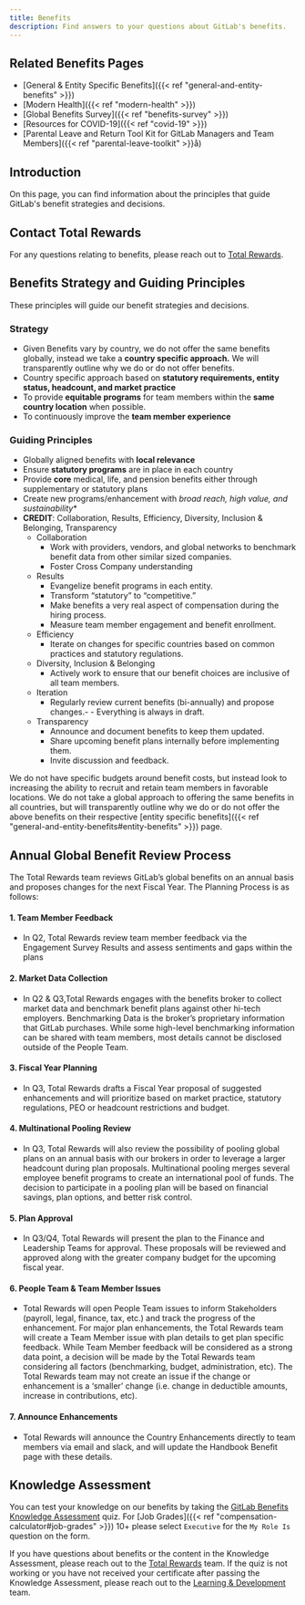 ```yaml
---
title: Benefits
description: Find answers to your questions about GitLab's benefits.
---
```


## Related Benefits Pages

- [General & Entity Specific Benefits]({{< ref "general-and-entity-benefits" >}})
- [Modern Health]({{< ref "modern-health" >}})
- [Global Benefits Survey]({{< ref "benefits-survey" >}})
- [Resources for COVID-19]({{< ref "covid-19" >}})
- [Parental Leave and Return Tool Kit for GitLab Managers and Team Members]({{< ref "parental-leave-toolkit" >}}å)

## Introduction

On this page, you can find information about the principles that guide GitLab's benefit strategies and decisions.

## Contact Total Rewards

For any questions relating to benefits, please reach out to [Total Rewards](/handbook/people-group/#how-to-reach-the-right-member-of-the-people-group).

## Benefits Strategy and Guiding Principles

These principles will guide our benefit strategies and decisions.

### Strategy

- Given Benefits vary by country, we do not offer the same benefits globally, instead we take a **country specific approach.** We will transparently outline why we do or do not offer benefits.
- Country specific approach based on **statutory requirements, entity status, headcount, and market practice**
- To provide **equitable programs** for team members within the **same country location** when possible.
- To continuously improve the **team member experience**

### Guiding Principles

- Globally aligned benefits with **local relevance**
- Ensure **statutory programs** are in place in each country
- Provide **core** medical, life, and pension benefits either through supplementary or statutory plans
- Create new programs/enhancement with *broad reach, high value, and sustainability**
- **CREDIT**: Collaboration, Results, Efficiency, Diversity, Inclusion & Belonging, Transparency
  - Collaboration
    - Work with providers, vendors, and global networks to benchmark benefit data from other similar sized companies.
    - Foster Cross Company understanding
  - Results
    - Evangelize benefit programs in each entity.
    - Transform “statutory” to “competitive.”
    - Make benefits a very real aspect of compensation during the hiring process.
    - Measure team member engagement and benefit enrollment.
  - Efficiency
    - Iterate on changes for specific countries based on common practices and statutory regulations.
  - Diversity, Inclusion & Belonging
    - Actively work to ensure that our benefit choices are inclusive of all team members.
  - Iteration
    - Regularly review current benefits (bi-annually) and propose changes.- - Everything is always in draft.
  - Transparency
    - Announce and document benefits to keep them updated.
    - Share upcoming benefit plans internally before implementing them.
    - Invite discussion and feedback.

We do not have specific budgets around benefit costs, but instead look to increasing the ability to recruit and retain team members in favorable locations. We do not take a global approach to offering the same benefits in all countries, but will transparently outline why we do or do not offer the above benefits on their respective [entity specific benefits]({{< ref "general-and-entity-benefits#entity-benefits" >}}) page.

## Annual Global Benefit  Review Process

The Total Rewards team reviews GitLab’s global benefits on an annual basis and proposes changes for the next Fiscal Year. The Planning Process is as follows:

#### 1. Team Member Feedback

- In Q2, Total Rewards review  team member feedback via the Engagement Survey Results and assess  sentiments and gaps within the plans

#### 2. Market Data Collection

- In Q2 & Q3,Total Rewards engages with the benefits broker to collect market data and benchmark benefit plans against other hi-tech employers.
Benchmarking Data is the broker’s proprietary information that GitLab purchases. While some high-level benchmarking information can be shared with team members, most details cannot be disclosed outside of the People Team.

#### 3. Fiscal Year Planning

- In Q3, Total Rewards drafts a Fiscal Year proposal of suggested enhancements and will prioritize based on market practice, statutory regulations, PEO or headcount restrictions and budget.

#### 4. Multinational Pooling Review

- In Q3, Total Rewards will also review the possibility of pooling global plans on an annual basis with our brokers in order to leverage a larger headcount during plan proposals.
Multinational pooling merges several employee benefit programs to create an international pool of funds.
The decision to participate in a pooling plan will be based on financial savings, plan options, and better risk control.

#### 5. Plan Approval

- In Q3/Q4, Total Rewards will present the plan to the Finance and Leadership Teams for approval. These proposals will be reviewed and approved along with the greater company budget for the upcoming fiscal year.

#### 6. People Team & Team Member Issues

- Total Rewards will open People Team issues to inform Stakeholders (payroll, legal, finance, tax, etc.) and track the progress of the enhancement.
For major plan enhancements, the Total Rewards team will create a Team Member issue with plan details to get plan specific feedback. While Team Member feedback will be considered as a strong data point, a decision will be made by the Total Rewards team considering all factors (benchmarking, budget, administration, etc).  The Total Rewards team may not create an issue if the change or enhancement is a ‘smaller’ change (i.e. change in deductible amounts, increase in contributions, etc).

#### 7. Announce Enhancements

- Total Rewards will announce the Country Enhancements directly to team members via email and slack, and will update the Handbook Benefit page with these details.

## Knowledge Assessment

You can test your knowledge on our benefits by taking the [GitLab Benefits Knowledge Assessment](https://docs.google.com/forms/d/e/1FAIpQLSekATud1Pzq6tHfX8bqXXu9kvMwLpUxOfoHWhD-GmSsSfEVeQ/viewform) quiz. For [Job Grades]({{< ref "compensation-calculator#job-grades" >}}) 10+ please select `Executive` for the `My Role Is` question on the form.

If you have questions about benefits or the content in the Knowledge Assessment, please reach out to the [Total Rewards](/handbook/people-group/#how-to-reach-the-right-member-of-the-people-group) team. If the quiz is not working or you have not received your certificate after passing the Knowledge Assessment, please reach out to the [Learning & Development](/handbook/people-group/learning-and-development/#how-to-communicate-with-us) team.
